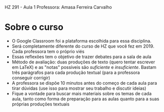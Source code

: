 HZ 291 - Aula 1
Professora: Amasa Ferreira Carvalho

# Sobre o curso
- O Google Classroom foi a plataforma escolhida para essa disciplina.
- Será completamente diferente do curso de HZ que você fez em 2019. Cada professora tem o próprio viés
- Essas reflexões tem o objetivo de trazer debates para a sala de aula
- Método de avaliação: duas produções de texto (quero tentar escrever em LaTeX) e as "notas" possíveis são _suficiente_ e _insuficiente_. Bastam três parágrafos para cada produção textual (para a professora conseguir corrigir)
- A professora se dispõe 10 minutos antes do começo de cada aula para tirar dúvidas (use isso para mostrar seu trabalho e discutir ideias)
- Fique a vontade para buscar mais materiais sobre os temas de cada aula, tanto como forma de preparação para as aulas quanto para a suas próprias produções textuais

#
